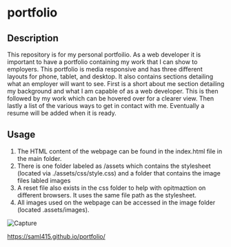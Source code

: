 
# portfolio

## Description
This repository is for my personal portfoilio. As a web developer it is important to have a portfolio containing my work that I can show to employers. This portfolio is media responsive and has three different layouts for phone, tablet, and desktop. It also contains sections detailing what an employer will want to see. First is a short about me section detailing my background and what I am capable of as a web developer. This is then followed by my work which can be hovered over for a clearer view. Then lastly a list of the various ways to get in contact with me. Eventually a resume will be added when it is ready.

## Usage
1. The HTML content of the webpage can be found in the index.html file in the main folder.
2. There is one folder labeled as /assets which contains the stylesheet (located via ./assets/css/style.css) and a folder that contains the image files labled images
3. A reset file also exists in the css folder to help with opitmaztion on different browsers. It uses the same file path as the stylesheet.
4. All images used on the webpage can be accessed in the image folder (located .assets/images).




![Capture](https://user-images.githubusercontent.com/81829274/122132815-69743280-cdf0-11eb-84dc-230327826739.PNG)








https://saml415.github.io/portfolio/
